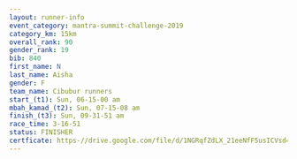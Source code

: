 ```yaml
---
layout: runner-info 
event_category: mantra-summit-challenge-2019 
category_km: 15km 
overall_rank: 90
gender_rank: 19
bib: 840
first_name: N
last_name: Aisha
gender: F
team_name: Cibubur runners
start_(t1): Sun, 06-15-00 am
mbah_kamad_(t2): Sun, 07-15-08 am
finish_(t3): Sun, 09-31-51 am
race_time: 3-16-51
status: FINISHER
certficate: https-//drive.google.com/file/d/1NGRqfZdLX_21eeNfF5usICVsd4p4iJZj/view?usp=sharing
---
```

